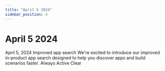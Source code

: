 ```yaml
---
title: "April 5 2024"
sidebar_position: 4
---
```


# April 5 2024

April 5, 2024 Improved app search We're excited to introduce our improved in-product app search designed to help you discover apps and build scenarios faster. Always Active Clear